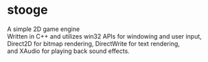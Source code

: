 # stooge

A simple 2D game engine <br>
Written in C++ and utilizes win32 APIs for windowing and user input, <br>
Direct2D for bitmap rendering, DirectWrite for text rendering, <br>
and XAudio for playing back sound effects.
